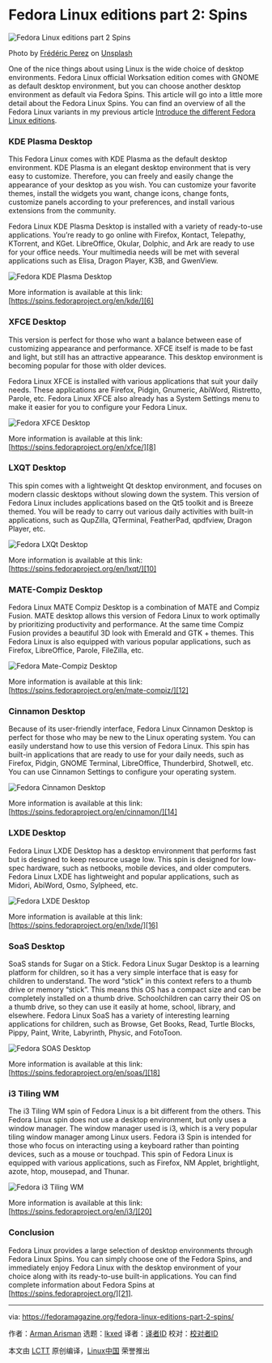 [#]: subject: "Fedora Linux editions part 2: Spins"
[#]: via: "https://fedoramagazine.org/fedora-linux-editions-part-2-spins/"
[#]: author: "Arman Arisman https://fedoramagazine.org/author/armanwu/"
[#]: collector: "lkxed"
[#]: translator: " "
[#]: reviewer: " "
[#]: publisher: " "
[#]: url: " "

Fedora Linux editions part 2: Spins
======
![Fedora Linux editions part 2 Spins][1]

Photo by [Frédéric Perez][2] on [Unsplash][3]

One of the nice things about using Linux is the wide choice of desktop environments. Fedora Linux official Worksation edition comes with GNOME as default desktop environment, but you can choose another desktop environment as default via Fedora Spins. This article will go into a little more detail about the Fedora Linux Spins. You can find an overview of all the Fedora Linux variants in my previous article [Introduce the different Fedora Linux editions][4].

### KDE Plasma Desktop

This Fedora Linux comes with KDE Plasma as the default desktop environment. KDE Plasma is an elegant desktop environment that is very easy to customize. Therefore, you can freely and easily change the appearance of your desktop as you wish. You can customize your favorite themes, install the widgets you want, change icons, change fonts, customize panels according to your preferences, and install various extensions from the community.

Fedora Linux KDE Plasma Desktop is installed with a variety of ready-to-use applications. You’re ready to go online with Firefox, Kontact, Telepathy, KTorrent, and KGet. LibreOffice, Okular, Dolphic, and Ark are ready to use for your office needs. Your multimedia needs will be met with several applications such as Elisa, Dragon Player, K3B, and GwenView.

![Fedora KDE Plasma Desktop][5]

More information is available at this link: [https://spins.fedoraproject.org/en/kde/][6]

### XFCE Desktop

This version is perfect for those who want a balance between ease of customizing appearance and performance. XFCE itself is made to be fast and light, but still has an attractive appearance. This desktop environment is becoming popular for those with older devices.

Fedora Linux XFCE is installed with various applications that suit your daily needs. These applications are Firefox, Pidgin, Gnumeric, AbiWord, Ristretto, Parole, etc. Fedora Linux XFCE also already has a System Settings menu to make it easier for you to configure your Fedora Linux.

![Fedora XFCE Desktop][7]

More information is available at this link: [https://spins.fedoraproject.org/en/xfce/][8]

### LXQT Desktop

This spin comes with a lightweight Qt desktop environment, and focuses on modern classic desktops without slowing down the system. This version of Fedora Linux includes applications based on the Qt5 toolkit and is Breeze themed. You will be ready to carry out various daily activities with built-in applications, such as QupZilla, QTerminal, FeatherPad, qpdfview, Dragon Player, etc.

![Fedora LXQt Desktop][9]

More information is available at this link: [https://spins.fedoraproject.org/en/lxqt/][10]

### MATE-Compiz Desktop

Fedora  Linux MATE Compiz Desktop is a combination of MATE and Compiz Fusion. MATE desktop allows this version of Fedora Linux to work optimally by prioritizing productivity and performance. At the same time Compiz Fusion provides a beautiful 3D look with Emerald and GTK + themes. This Fedora Linux is also equipped with various popular applications, such as Firefox, LibreOffice, Parole, FileZilla, etc.

![Fedora Mate-Compiz Desktop][11]

More information is available at this link: [https://spins.fedoraproject.org/en/mate-compiz/][12]

### Cinnamon Desktop

Because of its user-friendly interface, Fedora Linux Cinnamon Desktop is perfect for those who may be new to the Linux operating system. You can easily understand how to use this version of Fedora Linux. This spin has built-in applications that are ready to use for your daily needs, such as Firefox, Pidgin, GNOME Terminal, LibreOffice, Thunderbird, Shotwell, etc. You can use Cinnamon Settings to configure your operating system.

![Fedora Cinnamon Desktop][13]

More information is available at this link: [https://spins.fedoraproject.org/en/cinnamon/][14]

### LXDE Desktop

Fedora Linux LXDE Desktop has a desktop environment that performs fast but is designed to keep resource usage low. This spin is designed for low-spec hardware, such as netbooks, mobile devices, and older computers. Fedora Linux LXDE has lightweight and popular applications, such as Midori, AbiWord, Osmo, Sylpheed, etc.

![Fedora LXDE Desktop][15]

More information is available at this link: [https://spins.fedoraproject.org/en/lxde/][16]

### SoaS Desktop

SoaS stands for Sugar on a Stick. Fedora Linux Sugar Desktop is a learning platform for children, so it has a very simple interface that is easy for children to understand. The word “stick” in this context refers to a thumb drive or memory “stick”. This means this OS has a compact size and can be completely installed on a thumb drive. Schoolchildren can carry their OS on a thumb drive, so they can use it easily at home, school, library, and elsewhere. Fedora Linux SoaS has a variety of interesting learning applications for children, such as Browse, Get Books, Read, Turtle Blocks, Pippy, Paint, Write, Labyrinth, Physic, and FotoToon.

![Fedora SOAS Desktop][17]

More information is available at this link: [https://spins.fedoraproject.org/en/soas/][18]

### i3 Tiling WM

The i3 Tiling WM spin of Fedora Linux is a bit different from the others. This Fedora Linux spin does not use a desktop environment, but only uses a window manager. The window manager used is i3, which is a very popular tiling window manager among Linux users. Fedora i3 Spin is intended for those who focus on interacting using a keyboard rather than pointing devices, such as a mouse or touchpad. This spin of Fedora Linux is equipped with various applications, such as Firefox, NM Applet, brightlight, azote, htop, mousepad, and Thunar.

![Fedora i3 Tiling WM][19]

More information is available at this link: [https://spins.fedoraproject.org/en/i3/][20]

### Conclusion

Fedora Linux provides a large selection of desktop environments through Fedora Linux Spins. You can simply choose one of the Fedora Spins, and immediately enjoy Fedora Linux with the desktop environment of your choice along with its ready-to-use built-in applications. You can find complete information about Fedora Spins at [https://spins.fedoraproject.org/][21].

--------------------------------------------------------------------------------

via: https://fedoramagazine.org/fedora-linux-editions-part-2-spins/

作者：[Arman Arisman][a]
选题：[lkxed][b]
译者：[译者ID](https://github.com/译者ID)
校对：[校对者ID](https://github.com/校对者ID)

本文由 [LCTT](https://github.com/LCTT/TranslateProject) 原创编译，[Linux中国](https://linux.cn/) 荣誉推出

[a]: https://fedoramagazine.org/author/armanwu/
[b]: https://github.com/lkxed
[1]: https://fedoramagazine.org/wp-content/uploads/2022/06/FedoraMagz-FedoraEditions-2-Spins-816x345.png
[2]: https://unsplash.com/@fredericp?utm_source=unsplash&utm_medium=referral&utm_content=creditCopyText
[3]: https://unsplash.com/s/photos/blue-abstract?utm_source=unsplash&utm_medium=referral&utm_content=creditCopyText
[4]: https://fedoramagazine.org/introduce-the-different-fedora-linux-editions/
[5]: https://fedoramagazine.org/wp-content/uploads/2022/08/screenshot-kde.jpg
[6]: https://spins.fedoraproject.org/en/kde/
[7]: https://fedoramagazine.org/wp-content/uploads/2022/08/screenshot-xfce.jpg
[8]: https://spins.fedoraproject.org/en/xfce/
[9]: https://fedoramagazine.org/wp-content/uploads/2022/08/screenshot-lxqt.jpg
[10]: https://spins.fedoraproject.org/en/lxqt/
[11]: https://fedoramagazine.org/wp-content/uploads/2022/08/screenshot-matecompiz.jpg
[12]: https://spins.fedoraproject.org/en/mate-compiz/
[13]: https://fedoramagazine.org/wp-content/uploads/2022/08/screenshot-cinnamon.jpg
[14]: https://spins.fedoraproject.org/en/cinnamon/
[15]: https://fedoramagazine.org/wp-content/uploads/2022/08/screenshot-lxde.jpg
[16]: https://spins.fedoraproject.org/en/lxde/
[17]: https://fedoramagazine.org/wp-content/uploads/2022/08/screenshot-soas.jpg
[18]: https://spins.fedoraproject.org/en/soas/
[19]: https://fedoramagazine.org/wp-content/uploads/2022/08/screenshot-i3.jpg
[20]: https://spins.fedoraproject.org/en/i3/
[21]: https://spins.fedoraproject.org/
